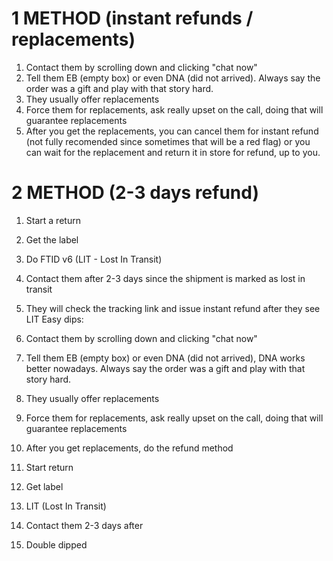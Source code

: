 # 1 METHOD (instant refunds / replacements)
1) Contact them by scrolling down and clicking "chat now"
2) Tell them EB (empty box) or even DNA (did not arrived). Always say the order was a gift and play with
that
story hard.
3) They usually offer replacements
4) Force them for replacements, ask really upset on the call, doing that will guarantee replacements
5) After you get the replacements, you can cancel them for instant refund (not fully recomended since
sometimes
that will be a red flag) or you can wait for the replacement and return it in store for refund, up to you.
# 2 METHOD (2-3 days refund)
1) Start a return
2) Get the label
3) Do FTID v6 (LIT - Lost In Transit)
4) Contact them after 2-3 days since the shipment is marked as lost in transit
5) They will check the tracking link and issue instant refund after they see LIT
Easy dips:
1) Contact them by scrolling down and clicking "chat now"
2) Tell them EB (empty box) or even DNA (did not arrived), DNA works better nowadays. Always say the
order
was a gift and play with that story hard.
3) They usually offer replacements
4) Force them for replacements, ask really upset on the call, doing that will guarantee replacements
5) After you get replacements, do the refund method

5) Start return
6) Get label
7) LIT (Lost In Transit)
8) Contact them 2-3 days after
9) Double dipped
